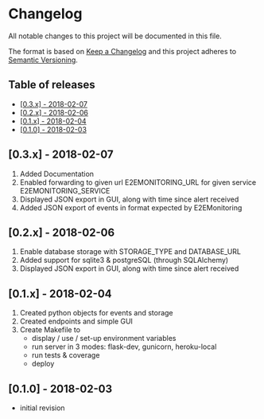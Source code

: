 <!-- markdownlint-disable -->
# Changelog

All notable changes to this project will be documented in this file.

The format is based on [Keep a Changelog](http://keepachangelog.com/en/1.0.0/)
and this project adheres to [Semantic Versioning](http://semver.org/spec/v2.0.0.html).

Table of releases
-----------------

<!-- TOC depthFrom:2 depthTo:2 orderedList:false -->

- [[0.3.x] - 2018-02-07](#03x---2018-02-07)
- [[0.2.x] - 2018-02-06](#02x---2018-02-06)
- [[0.1.x] - 2018-02-04](#01x---2018-02-04)
- [[0.1.0] - 2018-02-03](#010---2018-02-03)

<!-- /TOC -->

## [0.3.x] - 2018-02-07

1. Added Documentation
1. Enabled forwarding to given url E2EMONITORING_URL for given service E2EMONITORING_SERVICE
1. Displayed JSON export in GUI, along with time since alert received
1. Added JSON export of events in format expected by E2EMonitoring

## [0.2.x] - 2018-02-06

1. Enable database storage with STORAGE_TYPE and DATABASE_URL
1. Added support for sqlite3 & postgreSQL (through SQLAlchemy)
1. Displayed JSON export in GUI, along with time since alert received

## [0.1.x] - 2018-02-04 

1. Created python objects for events and storage
1. Created endpoints and simple GUI
1. Create Makefile to 
   - display / use / set-up environment variables
   - run server in 3 modes: flask-dev, gunicorn, heroku-local
   - run tests & coverage
   - deploy


## [0.1.0] - 2018-02-03

- initial revision
